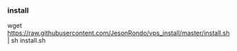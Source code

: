 ### install

  wget https://raw.githubusercontent.com/JesonRondo/vps_install/master/install.sh | sh install.sh
